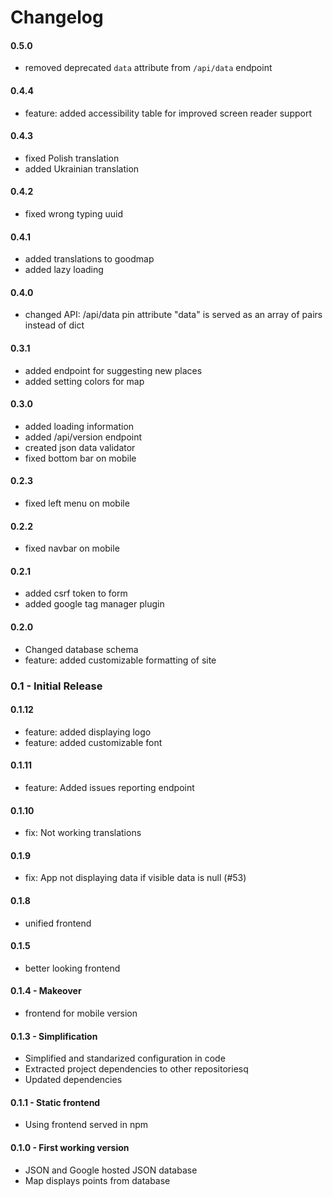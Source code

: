 # Changelog

#### 0.5.0
  * removed deprecated `data` attribute from `/api/data` endpoint

#### 0.4.4
  * feature: added accessibility table for improved screen reader support

#### 0.4.3
  * fixed Polish translation
  * added Ukrainian translation

#### 0.4.2
  * fixed wrong typing uuid

#### 0.4.1
  * added translations to goodmap
  * added lazy loading

#### 0.4.0
  * changed API: /api/data pin attribute "data" is served as an array of pairs instead of dict

#### 0.3.1
  * added endpoint for suggesting new places
  * added setting colors for map

#### 0.3.0
  * added loading information
  * added /api/version endpoint
  * created json data validator
  * fixed bottom bar on mobile

#### 0.2.3
  * fixed left menu on mobile

#### 0.2.2
  * fixed navbar on mobile

#### 0.2.1
  * added csrf token to form
  * added google tag manager plugin

#### 0.2.0
  * Changed database schema
  * feature: added customizable formatting of site

### 0.1 - Initial Release

#### 0.1.12
  * feature: added displaying logo
  * feature: added customizable font

#### 0.1.11
  * feature: Added issues reporting endpoint

#### 0.1.10
  * fix: Not working translations

#### 0.1.9
  * fix: App not displaying data if visible data is null (#53)

#### 0.1.8
  * unified frontend

#### 0.1.5
  * better looking frontend

#### 0.1.4 - Makeover
  * frontend for mobile version

#### 0.1.3 - Simplification
  * Simplified and standarized configuration in code
  * Extracted project dependencies to other repositoriesq
  * Updated dependencies

#### 0.1.1 - Static frontend
  * Using frontend served in npm  

#### 0.1.0 - First working version
 * JSON and Google hosted JSON database
 * Map displays points from database
